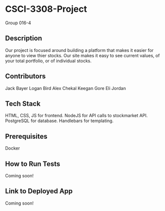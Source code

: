 # CSCI-3308-Project

Group 016-4

## Description

Our project is focused around building a platform that makes it easier for anyone to view thier stocks.
Our site makes it easy to see current values, of your total portfolio, or of individual stocks.

## Contributors
Jack Bayer
Logan Bird
Alex Chekal
Keegan Gore
Eli Jordan

## Tech Stack
HTML, CSS, JS for frontend.
NodeJS for API calls to stockmarket API.
PostgreSQL for database.
Handlebars for templating.

## Prerequisites
Docker

## How to Run Tests
Coming soon!

## Link to Deployed App
Coming soon!